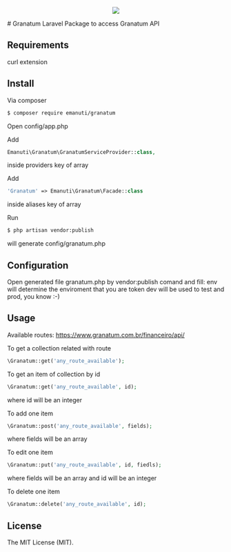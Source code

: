 <p align="center">
  <a href="https://laravel.com" target="_blank"><img src="https://laravel.com/assets/img/components/logo-laravel.svg"></a>
<!--  <a href="https://www.granatum.com.br/financeiro/api/" target="_blank"><span style="background-color:#00579B;"><img src="https://www.granatum.com.br/financeiro/img/logo-granatum-financeiro.png"></span></a>-->
</p>
# Granatum
Laravel Package to access Granatum API

## Requirements

curl extension

## Install

Via composer

``` bash
$ composer require emanuti/granatum
```

Open config/app.php

Add
``` php
Emanuti\Granatum\GranatumServiceProvider::class,
```
inside providers key of array

Add
``` php
'Granatum' => Emanuti\Granatum\Facade::class
```
inside aliases key of array

Run 

``` bash
$ php artisan vendor:publish
```
will generate config/granatum.php

## Configuration

Open generated file granatum.php by vendor:publish comand and fill:
env will determine the enviroment that you are
token dev will be used to test and prod, you know :-)

## Usage

Available routes: https://www.granatum.com.br/financeiro/api/

To get a collection related with route

``` php
\Granatum::get('any_route_available');
```

To get an item of collection by id

``` php
\Granatum::get('any_route_available', id);
```

where id will be an integer

To add one item

``` php
\Granatum::post('any_route_available', fields);
```

where fields will be an array

To edit one item

``` php
\Granatum::put('any_route_available', id, fiedls);
```

where fields will be an array and id will be an integer

To delete one item
``` php
\Granatum::delete('any_route_available', id);
```

## License

The MIT License (MIT).  

